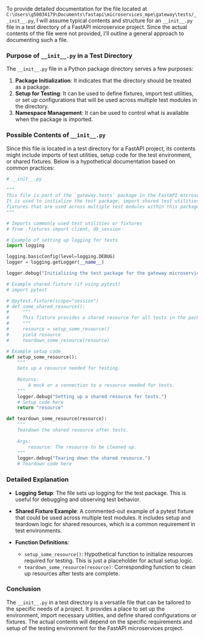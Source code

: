 To provide detailed documentation for the file located at `C:\Users\g50034179\Documents\fastapi\microservices_mpe\gateway\tests/__init__.py`, I will assume typical contents and structure for an `__init__.py` file in a test directory of a FastAPI microservice project. Since the actual contents of the file were not provided, I'll outline a general approach to documenting such a file.

### Purpose of `__init__.py` in a Test Directory

The `__init__.py` file in a Python package directory serves a few purposes:

1. **Package Initialization**: It indicates that the directory should be treated as a package.
2. **Setup for Testing**: It can be used to define fixtures, import test utilities, or set up configurations that will be used across multiple test modules in the directory.
3. **Namespace Management**: It can be used to control what is available when the package is imported.

### Possible Contents of `__init__.py`

Since this file is located in a test directory for a FastAPI project, its contents might include imports of test utilities, setup code for the test environment, or shared fixtures. Below is a hypothetical documentation based on common practices:

```python
# __init__.py

"""
This file is part of the `gateway.tests` package in the FastAPI microservices project.
It is used to initialize the test package, import shared test utilities, and set up
fixtures that are used across multiple test modules within this package.
"""

# Imports commonly used test utilities or fixtures
# from .fixtures import client, db_session

# Example of setting up logging for tests
import logging

logging.basicConfig(level=logging.DEBUG)
logger = logging.getLogger(__name__)

logger.debug("Initializing the test package for the gateway microservice.")

# Example shared fixture (if using pytest)
# import pytest

# @pytest.fixture(scope="session")
# def some_shared_resource():
#     """
#     This fixture provides a shared resource for all tests in the package.
#     """
#     resource = setup_some_resource()
#     yield resource
#     teardown_some_resource(resource)

# Example setup code
def setup_some_resource():
    """
    Sets up a resource needed for testing.
    
    Returns:
        A mock or a connection to a resource needed for tests.
    """
    logger.debug("Setting up a shared resource for tests.")
    # Setup code here
    return "resource"

def teardown_some_resource(resource):
    """
    Teardown the shared resource after tests.
    
    Args:
        resource: The resource to be cleaned up.
    """
    logger.debug("Tearing down the shared resource.")
    # Teardown code here
```

### Detailed Explanation

- **Logging Setup**: The file sets up logging for the test package. This is useful for debugging and observing test behavior.

- **Shared Fixture Example**: A commented-out example of a pytest fixture that could be used across multiple test modules. It includes setup and teardown logic for shared resources, which is a common requirement in test environments.

- **Function Definitions**:
  - `setup_some_resource()`: Hypothetical function to initialize resources required for testing. This is just a placeholder for actual setup logic.
  - `teardown_some_resource(resource)`: Corresponding function to clean up resources after tests are complete.

### Conclusion

The `__init__.py` in a test directory is a versatile file that can be tailored to the specific needs of a project. It provides a place to set up the environment, import necessary utilities, and define shared configurations or fixtures. The actual contents will depend on the specific requirements and setup of the testing environment for the FastAPI microservices project.